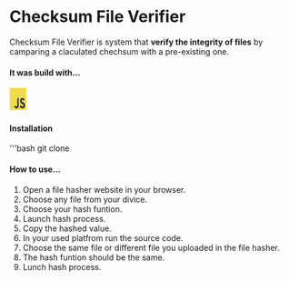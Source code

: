 # Checksum File Verifier
Checksum File Verifier is system that **verify the integrity of files** by camparing a claculated chechsum with a pre-existing one.


#### It was build with...
<img src="https://raw.githubusercontent.com/devicons/devicon/master/icons/javascript/javascript-original.svg" alt="JavaScript Logo" width="30" height="40"/>

#### Installation 
'''bash 
git clone 

#### How to use...
1. Open a file hasher website  in your browser.
2. Choose any file from your divice.
3. Choose your hash funtion.
4. Launch hash process.
5. Copy the hashed value.
6. In your used platfrom run the source code.
7. Choose the same file or different file you uploaded in the file hasher.
8. The hash funtion should be the same.
9. Lunch hash process.


